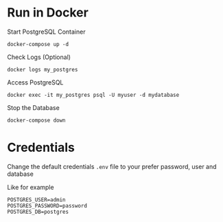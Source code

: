 #  Run in Docker

Start PostgreSQL Container
```
docker-compose up -d
```
Check Logs (Optional)
```
docker logs my_postgres
```
Access PostgreSQL
```
docker exec -it my_postgres psql -U myuser -d mydatabase
```
Stop the Database
```
docker-compose down

```


# Credentials

Change the default credentials  `.env` file to your prefer password, user and database

Like for example 

```
POSTGRES_USER=admin
POSTGRES_PASSWORD=password
POSTGRES_DB=postgres

```
